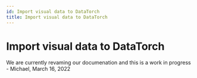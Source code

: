 ```yaml
---
id: Import visual data to DataTorch
title: Import visual data to DataTorch
---
```


# Import visual data to DataTorch

We are currently revaming our documenation and this is a work in progress - Michael, March 16, 2022